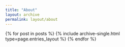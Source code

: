 ```yaml
---
title: "About"
layout: archive
permalink: layout/about
---
```


{% for post in posts %} {% include archive-single.html type=page.entries_layout %} {% endfor %}

















